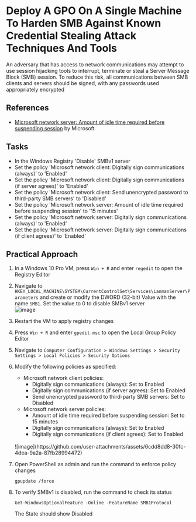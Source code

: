 # Deploy A GPO On A Single Machine To Harden SMB Against Known Credential Stealing Attack Techniques And Tools
An adversary that has access to network communications may attempt to use session hijacking tools to interrupt, terminate or steal a Server Message Block (SMB) session. To reduce this risk, all communications between SMB clients and servers should be signed, with any passwords used appropriately encrypted


## References
- [Microsoft network server: Amount of idle time required before suspending session](https://learn.microsoft.com/en-us/previous-versions/windows/it-pro/windows-10/security/threat-protection/security-policy-settings/microsoft-network-server-amount-of-idle-time-required-before-suspending-session) by Microsoft


## Tasks
- In the Windows Registry 'Disable' SMBv1 server
- Set the policy 'Microsoft network client: Digitally sign communications (always)' to 'Enabled'
- Set the policy 'Microsoft network client: Digitally sign communications (if server agrees)' to 'Enabled'
- Set the policy 'Microsoft network client: Send unencrypted password to third-party SMB servers' to 'Disabled'
- Set the policy 'Microsoft network server: Amount of idle time required before suspending session' to '15 minutes'
- Set the policy 'Microsoft network server: Digitally sign communications (always)' to 'Enabled'
- Set the policy 'Microsoft network server: Digitally sign communications (if client agrees)' to 'Enabled'


## Practical Approach
1. In a Windows 10 Pro VM, press `Win + R` and enter `regedit` to open the Registry Editor
2. Navigate to `HKEY_LOCAL_MACHINE\SYSTEM\CurrentControlSet\Services\LanmanServer\Parameters` and create or modify the DWORD (32-bit) Value with the name `SMB1`. Set the value to 0 to disable SMBv1 server <br/>
   ![image](https://github.com/user-attachments/assets/95aae1eb-86e9-4049-8c42-4400198c7708)

3. Restart the VM to apply registry changes
4. Press `Win + R` and enter `gpedit.msc` to open the Local Group Policy Editor
5. Navigate to `Computer Configuration > Windows Settings > Security Settings > Local Policies > Security Options`
6. Modify the following policies as specified:
   - Microsoft network client policies:
     - Digitally sign communications (always): Set to Enabled
     - Digitally sign communications (if server agrees): Set to Enabled
     - Send unencrypted password to third-party SMB servers: Set to Disabled
   - Microsoft network server policies:
     - Amount of idle time required before suspending session: Set to 15 minutes
     - Digitally sign communications (always): Set to Enabled
     - Digitally sign communications (if client agrees): Set to Enabled
   <br/>
   ![image](https://github.com/user-attachments/assets/6cdd8dd8-30fc-4dea-9a2a-87fb28994472)

7. Open PowerShell as admin and run the command to enforce policy changes
   ```
   gpupdate /force
   ```
8. To verify SMBv1 is disabled, run the command to check its status
   ```
   Get-WindowsOptionalFeature -Online -FeatureName SMB1Protocol
   ```
   The State should show Disabled
